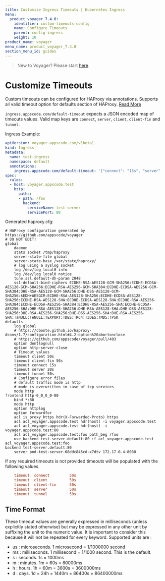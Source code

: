 ```yaml
---
title: Customize Ingress Timeouts | Kubernetes Ingress
menu:
  product_voyager_7.4.0:
    identifier: custom-timeouts-config
    name: Configure Timeouts
    parent: config-ingress
    weight: 10
product_name: voyager
menu_name: product_voyager_7.4.0
section_menu_id: guides
---
```


> New to Voyager? Please start [here](/products/voyager/7.4.0/concepts/overview).

# Customize Timeouts

Custom timeouts can be configured for HAProxy via annotations. Supports all valid timeout option
for defaults section of HAProxy. [Read More](https://cbonte.github.io/haproxy-dconv/1.7/configuration.html#4.2-timeout%20check)

`ingress.appscode.com/default-timeout` expects a JSON encoded map of timeouts values.
Valid map keys are  `connect`, `server`, `client`, `client-fin` and `tunnel`.

Ingress Example:

```yaml
apiVersion: voyager.appscode.com/v1beta1
kind: Ingress
metadata:
  name: test-ingress
  namespace: default
  annotations:
    ingress.appscode.com/default-timeout: '{"connect": "15s", "server": "20s"}'
spec:
  rules:
  - host: voyager.appscode.test
    http:
      paths:
      - path: /foo
        backend:
          serviceName: test-server
          servicePort: 80
```

Generated haproxy.cfg:

```console
# HAProxy configuration generated by https://github.com/appscode/voyager
# DO NOT EDIT!
global
	daemon
	stats socket /tmp/haproxy
	server-state-file global
	server-state-base /var/state/haproxy/
	# log using a syslog socket
	log /dev/log local0 info
	log /dev/log local0 notice
	tune.ssl.default-dh-param 2048
	ssl-default-bind-ciphers ECDHE-RSA-AES128-GCM-SHA256:ECDHE-ECDSA-AES128-GCM-SHA256:ECDHE-RSA-AES256-GCM-SHA384:ECDHE-ECDSA-AES256-GCM-SHA384:DHE-RSA-AES128-GCM-SHA256:DHE-DSS-AES128-GCM-SHA256:kEDH+AESGCM:ECDHE-RSA-AES128-SHA256:ECDHE-ECDSA-AES128-SHA256:ECDHE-RSA-AES128-SHA:ECDHE-ECDSA-AES128-SHA:ECDHE-RSA-AES256-SHA384:ECDHE-ECDSA-AES256-SHA384:ECDHE-RSA-AES256-SHA:ECDHE-ECDSA-AES256-SHA:DHE-RSA-AES128-SHA256:DHE-RSA-AES128-SHA:DHE-DSS-AES128-SHA256:DHE-RSA-AES256-SHA256:DHE-DSS-AES256-SHA:DHE-RSA-AES256-SHA:!aNULL:!eNULL:!EXPORT:!DES:!RC4:!3DES:!MD5:!PSK
defaults
	log global
	# https://cbonte.github.io/haproxy-dconv/1.7/configuration.html#4.2-option%20abortonclose
	# https://github.com/appscode/voyager/pull/403
	option dontlognull
	option http-server-close
	# Timeout values
	timeout client 50s
	timeout client-fin 50s
	timeout connect 15s
	timeout server 20s
	timeout tunnel 50s
	# Configure error files
	# default traffic mode is http
	# mode is overwritten in case of tcp services
	mode http
frontend http-0_0_0_0-80
	bind *:80
	mode http
	option httplog
	option forwardfor
	acl is_proxy_https hdr(X-Forwarded-Proto) https
	acl acl_voyager.appscode.test hdr(host) -i voyager.appscode.test
	acl acl_voyager.appscode.test hdr(host) -i voyager.appscode.test:80
	acl acl_voyager.appscode.test:foo path_beg /foo
	use_backend test-server.default:80 if acl_voyager.appscode.test acl_voyager.appscode.test:foo
backend test-server.default:80
	server pod-test-server-68ddc845cd-x7dtv 172.17.0.4:8080
```

If any required timeouts is not provided timeouts will be populated with the following values.

```ini
	timeout  connect         50s
	timeout  client          50s
	timeout  client-fin      50s
	timeout  server          50s
	timeout  tunnel          50s
```

## Time Format

These timeout values are generally expressed in milliseconds (unless explicitly stated
otherwise) but may be expressed in any other unit by suffixing the unit to the
numeric value. It is important to consider this because it will not be repeated
for every keyword. Supported units are :

- us : microseconds. 1 microsecond = 1/1000000 second
- ms : milliseconds. 1 millisecond = 1/1000 second. This is the default.
- s  : seconds. 1s = 1000ms
- m  : minutes. 1m = 60s = 60000ms
- h  : hours.   1h = 60m = 3600s = 3600000ms
- d  : days.    1d = 24h = 1440m = 86400s = 86400000ms
